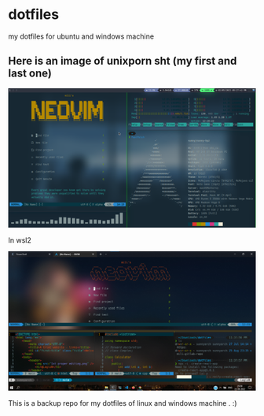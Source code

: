 # dotfiles
my dotfiles for ubuntu and windows machine

## Here is an image of unixporn sht (my first and last one)

![nvim, tmux, i3 screenshot](./images/archrice3rd.png)

In wsl2

![nvim, tmux in windows wsl2 screenshot](./images/windows10rice1stSSsame2ndpic.png)

This is a backup repo for my dotfiles of linux and windows machine . :)
